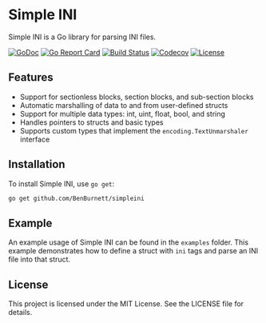 # Simple INI

Simple INI is a Go library for parsing INI files.

[![GoDoc](https://godoc.org/github.com/BenBurnett/simpleini?status.svg)](https://godoc.org/github.com/BenBurnett/simpleini)
[![Go Report Card](https://goreportcard.com/badge/github.com/BenBurnett/simpleini)](https://goreportcard.com/report/github.com/BenBurnett/simpleini)
[![Build Status](https://github.com/BenBurnett/simpleini/workflows/CI/badge.svg)](https://github.com/BenBurnett/simpleini/actions)
[![Codecov](https://codecov.io/gh/BenBurnett/simpleini/branch/main/graph/badge.svg)](https://codecov.io/gh/BenBurnett/simpleini)
[![License](https://img.shields.io/badge/license-MIT-blue.svg)](https://github.com/BenBurnett/simpleini/blob/main/LICENSE)

## Features

- Support for sectionless blocks, section blocks, and sub-section blocks
- Automatic marshalling of data to and from user-defined structs
- Support for multiple data types: int, uint, float, bool, and string
- Handles pointers to structs and basic types
- Supports custom types that implement the `encoding.TextUnmarshaler` interface

## Installation

To install Simple INI, use `go get`:

```sh
go get github.com/BenBurnett/simpleini
```

## Example

An example usage of Simple INI can be found in the `examples` folder. This example demonstrates how to define a struct with `ini` tags and parse an INI file into that struct.

## License

This project is licensed under the MIT License. See the LICENSE file for details.
